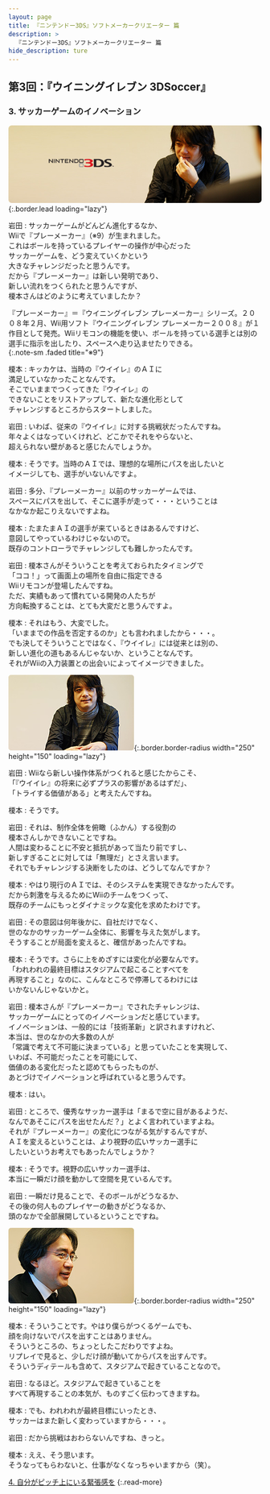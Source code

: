 ```yaml
---
layout: page
title: 『ニンテンドー3DS』ソフトメーカークリエーター 篇
description: >
  『ニンテンドー3DS』ソフトメーカークリエーター 篇
hide_description: ture
---
```


## 第3回：『ウイニングイレブン 3DSoccer』

### 3. サッカーゲームのイノベーション

![](/interviews/jp/3ds/creators/vol1/img/mainvisual3.jpg){:.border.lead loading="lazy"}

岩田
: サッカーゲームがどんどん進化するなか、<br>Wiiで『プレーメーカー』（※9）が生まれました。<br>これはボールを持っているプレイヤーの操作が中心だった<br>サッカーゲームを、どう変えていくかという<br>大きなチャレンジだったと思うんです。<br>だから『プレーメーカー』は新しい発明であり、<br>新しい流れをつくられたと思うんですが、<br>榎本さんはどのように考えていましたか？

『プレーメーカー』＝『ウイニングイレブン プレーメーカー』シリーズ。２００８年２月、Wii用ソフト『ウイニングイレブン プレーメーカー２００８』が１作目として発売。Wiiリモコンの機能を使い、ボールを持っている選手とは別の選手に指示を出したり、スペースへ走り込ませたりできる。              
{:.note-sm .faded title="※9"}

榎本
: キッカケは、当時の『ウイイレ』のＡＩに<br>満足していなかったことなんです。<br>そこでいままでつくってきた『ウイイレ』の<br>できないことをリストアップして、新たな進化形として<br>チャレンジするところからスタートしました。

岩田
: いわば、従来の『ウイイレ』に対する挑戦状だったんですね。<br>年々よくはなっていくけれど、どこかでそれをやらないと、<br>超えられない壁があると感じたんでしょうか。

榎本
: そうです。当時のＡＩでは、理想的な場所にパスを出したいと<br>イメージしても、選手がいないんですよ。

岩田
: 多分、『プレーメーカー』以前のサッカーゲームでは、<br>スペースにパスを出して、そこに選手が走って・・・ということは<br>なかなか起こりえないですよね。

榎本
: たまたまＡＩの選手が来ているときはあるんですけど、<br>意図してやっているわけじゃないので。<br>既存のコントローラでチャレンジしても難しかったんです。

岩田
: 榎本さんがそういうことを考えておられたタイミングで<br>「ココ！」って画面上の場所を自由に指定できる<br>Wiiリモコンが登場したんですね。<br>ただ、実績もあって慣れている開発の人たちが<br>方向転換することは、とても大変だと思うんですよ。

榎本
: それはもう、大変でした。<br>「いままでの作品を否定するのか」とも言われましたから・・・。<br>でも決してそういうことではなく、『ウイイレ』には従来とは別の、<br>新しい進化の道もあるんじゃないか、ということなんです。<br>それがWiiの入力装置との出会いによってイメージできました。

![](/interviews/jp/3ds/creators/vol1/img/photo6.jpg){:.border.border-radius width="250" height="150" loading="lazy"}

岩田
: Wiiなら新しい操作体系がつくれると感じたからこそ、<br>「『ウイイレ』の将来に必ずプラスの影響があるはずだ」、<br>「トライする価値がある」と考えたんですね。

榎本
: そうです。

岩田
: それは、制作全体を俯瞰（ふかん）する役割の<br>榎本さんしかできないことですね。<br>人間は変わることに不安と抵抗があって当たり前ですし、<br>新しすぎることに対しては「無理だ」とさえ言います。<br>それでもチャレンジする決断をしたのは、どうしてなんですか？

榎本
: やはり現行のＡＩでは、そのシステムを実現できなかったんです。<br>だから刺激を与えるためにWiiのチームをつくって、<br>既存のチームにもっとダイナミックな変化を求めたわけです。

岩田
: その意図は何年後かに、自社だけでなく、<br>世のなかのサッカーゲーム全体に、影響を与えた気がします。<br>そうすることが局面を変えると、確信があったんですね。

榎本
: そうです。さらに上をめざすには変化が必要なんです。<br>「われわれの最終目標はスタジアムで起こることすべてを<br>再現すること」なのに、こんなところで停滞してるわけには<br>いかないんじゃないかと。

岩田
: 榎本さんが『プレーメーカー』でされたチャレンジは、<br>サッカーゲームにとってのイノベーションだと感じています。<br>イノベーションは、一般的には「技術革新」と訳されますけれど、<br>本当は、世のなかの大多数の人が<br>「常識で考えて不可能に決まっている」と思っていたことを実現して、<br>いわば、不可能だったことを可能にして、<br>価値のある変化だったと認めてもらったものが、<br>あとづけでイノベーションと呼ばれていると思うんです。

榎本
: はい。

岩田
: ところで、優秀なサッカー選手は「まるで空に目があるようだ、<br>なんであそこにパスを出せたんだ？」とよく言われていますよね。<br>それが『プレーメーカー』の変化につながる気がするんですが、<br>ＡＩを変えるということは、より視野の広いサッカー選手に<br>したいというお考えでもあったんでしょうか？

榎本
: そうです。視野の広いサッカー選手は、<br>本当に一瞬だけ顔を動かして空間を見ているんです。

岩田
: 一瞬だけ見ることで、そのボールがどうなるか、<br>その後の何人ものプレイヤーの動きがどうなるか、<br>頭のなかで全部展開しているということですね。

![](/interviews/jp/3ds/creators/vol1/img/photo7.jpg){:.border.border-radius width="250" height="150" loading="lazy"}

榎本
: そういうことです。やはり僕らがつくるゲームでも、<br>顔を向けないでパスを出すことはありません。<br>そういうところの、ちょっとしたこだわりですよね。<br>リプレイで見ると、少しだけ顔が動いてからパスを出すんです。<br>そういうディテールも含めて、スタジアムで起きていることなので。

岩田
: なるほど。スタジアムで起きていることを<br>すべて再現することの本気が、ものすごく伝わってきますね。

榎本
: でも、われわれが最終目標にいったとき、<br>サッカーはまた新しく変わっていますから・・・。

岩田
: だから挑戦はおわらないんですね、きっと。

榎本
: ええ、そう思います。<br>そうなってもらわないと、仕事がなくなっちゃいますから（笑）。

[4. 自分がピッチ上にいる緊張感を](4.md)
{:.read-more}

